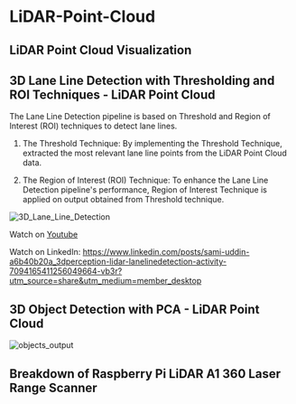 # LiDAR-Point-Cloud

## LiDAR Point Cloud Visualization


## 3D Lane Line Detection with Thresholding and ROI Techniques - LiDAR Point Cloud

The Lane Line Detection pipeline is based on Threshold and Region of Interest (ROI) techniques to detect lane lines.

1. The Threshold Technique: By implementing the Threshold Technique, extracted the most relevant lane line points from the LiDAR Point Cloud data.

2. The Region of Interest (ROI) Technique: To enhance the Lane Line Detection pipeline's performance, Region of Interest Technique is applied on output obtained from Threshold technique.

![3D_Lane_Line_Detection](https://github.com/SamiUddin-tech/LiDAR-Point-Cloud/assets/81253183/34b73562-abe5-4079-b7d6-7c8cdc84739c)

Watch on [Youtube](https://youtu.be/v7u8H33QNxs) 

Watch on LinkedIn: https://www.linkedin.com/posts/sami-uddin-a6b40b20a_3dperception-lidar-lanelinedetection-activity-7094165411256049664-vb3r?utm_source=share&utm_medium=member_desktop 

## 3D Object Detection with PCA - LiDAR Point Cloud

![objects_output](https://github.com/SamiUddin-tech/LiDAR-Point-Cloud/assets/81253183/4772ab5f-0472-491d-8363-ccdec36eef6e)

## Breakdown of Raspberry Pi LiDAR A1 360 Laser Range Scanner
